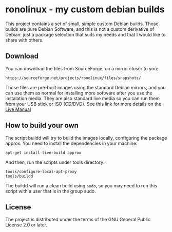 # ronolinux - my custom debian builds

This project contains a set of small, simple custom
Debian builds. Those builds are pure Debian Software,
and this is not a custom derivative of Debian: just a
package selection that suits my needs and that I would
like to share with others.

## Download

You can download the files from SourceForge, on a mirror
closer to you:

	https://sourceforge.net/projects/ronolinux/files/snapshots/

Those files are pre-built images using the standard
Debian mirrors, and you can use them as normal for installing
more software after you use the instalation media. They
are also standard live media so you can run them from your
USB stick or ISO (CD/DVD). See this link for more details on the
[Live Manual][LiveManual]

## How to build your own

The script buildd will try to build the images locally,
configuring the package approx. You need to install the
dependencies in your machine:

	apt-get install live-build approx

And then, run the scripts under tools directory:

	tools/configure-local-apt-proxy
	tools/buildd

The buildd will run a clean build using `sudo`, so you may
need to run this script with a user that is in the group sudo.

## License

The project is distributed under the terms of the GNU
General Public License 2.0 or later.

[LiveManual]: http://live-systems.org/manual/stable/html/live-manual/the-basics.en.html#181
